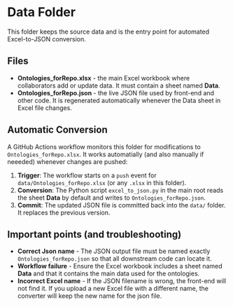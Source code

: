 # Data Folder

This folder keeps the source data and is the entry point for automated Excel-to-JSON conversion.

## Files

* **Ontologies\_forRepo.xlsx** - the main Excel workbook where collaborators add or update data. It must contain a sheet named **Data**.
* **Ontologies\_forRepo.json** - the live JSON file used by front-end and other code. It is regenerated automatically whenever the Data sheet in Excel file changes.

## Automatic Conversion

A GitHub Actions workflow monitors this folder for modifications to `Ontologies_forRepo.xlsx`. It works automatially (and also manually if neeeded) whenever changes are pushed:

1. **Trigger**: The workflow starts on a `push` event for `data/Ontologies_forRepo.xlsx` (or any `.xlsx` in this folder).
2. **Conversion**: The Python script `excel_to_json.py` in the main root reads the sheet **Data** by default and writes to `Ontologies_forRepo.json`.
3. **Commit**: The updated JSON file is committed back into the `data/` folder. It replaces the previous version.

## Important points (and troubleshooting)

* **Correct Json name** - The JSON output file must be named exactly `Ontologies_forRepo.json` so that all downstream code can locate it.
* **Workflow failure** - Ensure the Excel workbook includes a sheet named **Data** and that it contains the main data used for the ontologies.
* **Incorrect Excel name** - If the JSON filename is wrong, the front-end will not find it. If you upload a new Excel file with a different name, the converter will keep the new name for the json file.


